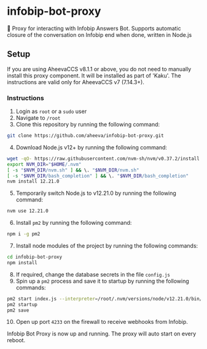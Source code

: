 # infobip-bot-proxy
🤖 Proxy for interacting with Infobip Answers Bot. Supports automatic closure of the conversation on Infobip end when done, written in Node.js

## Setup

If you are using AheevaCCS v8.1.1 or above, you do not need to manually install this proxy component. It will be installed as part of 'Kaku'. The instructions are valid only for AheevaCCS v7 (7.14.3+).

### Instructions
1. Login as `root` or a `sudo` user
2. Navigate to `/root`
3. Clone this repository by running the following command:
```bash
git clone https://github.com/aheeva/infobip-bot-proxy.git
```
4. Download Node.js v12+ by running the following command:
```bash
wget -qO- https://raw.githubusercontent.com/nvm-sh/nvm/v0.37.2/install.sh | bash
export NVM_DIR="$HOME/.nvm"
[ -s "$NVM_DIR/nvm.sh" ] && \. "$NVM_DIR/nvm.sh"
[ -s "$NVM_DIR/bash_completion" ] && \. "$NVM_DIR/bash_completion"
nvm install 12.21.0
```
5. Temporarily switch Node.js to v12.21.0 by running the following command:
```bash
nvm use 12.21.0
```
6. Install `pm2` by running the following command:
```bash
npm i -g pm2
```
7. Install node modules of the project by running the following commands:
```bash
cd infobip-bot-proxy
npm install
```
8. If required, change the database secrets in the file `config.js`
9. Spin up a `pm2` process and save it to startup by running the following commands:
```bash
pm2 start index.js --interpreter=/root/.nvm/versions/node/v12.21.0/bin/node
pm2 startup
pm2 save
```
10. Open up port `4233` on the firewall to receive webhooks from Infobip.

Infobip Bot Proxy is now up and running. The proxy will auto start on every reboot.

